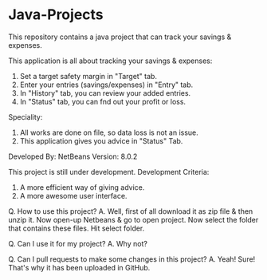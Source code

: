 # Java-Projects
This repository contains a java project that can track your savings &amp; expenses.

This application is all about tracking your savings &amp; expenses:
1. Set a target safety margin in "Target" tab.
2. Enter your entries (savings/expenses) in "Entry" tab.
3. In "History" tab, you can review your added entries.
4. In "Status" tab, you can fnd out your profit or loss.

Speciality:
1. All works are done on file, so data loss is not an issue.
2. This application gives you advice in "Status" Tab.

Developed By: NetBeans
Version: 8.0.2

This project is still under development.
Development Criteria:
1. A more efficient way of giving advice.
2. A more awesome user interface.

Q. How to use this project?
A. Well, first of all download it as zip file &amp; then unzip it. Now open-up Netbeans &amp; go to open project. Now select the folder that contains these files. Hit select folder.

Q. Can I use it for my project?
A. Why not?

Q. Can I pull requests to make some changes in this project?
A. Yeah! Sure! That's why it has been uploaded in GitHub.
